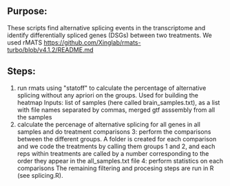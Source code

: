## Purpose:

These scripts find alternative splicing events in the transcriptome and identify differentially spliced genes (DSGs) between two treatments.
We used rMATS https://github.com/Xinglab/rmats-turbo/blob/v4.1.2/README.md

## Steps:
  
1. run rmats using "statoff" to calculate the percentage of alternative splicing without any apriori on the groups. Used for building the heatmap
Inputs: list of samples (here called brain_samples.txt), as a list with file names separated by commas, merged gtf asssembly from all the samples
2. calculate the percenage of alternative splicing for all genes in all samples and do treatment comparisons
3: perform the comparisons between the different groups. 
A folder is created for each comparison and we code the treatments by calling them groups 1 and 2, and each reps within treatments are called by a number corresponding to the order they appear in the all_samples.txt file
4: perform statistics on each comparisons
The remaining filtering and procesing steps are run in R (see splicing.R). 
